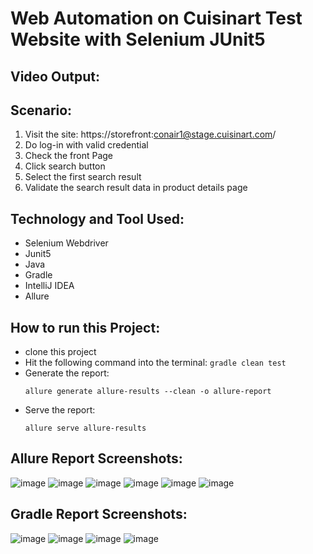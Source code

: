 # Web Automation on Cuisinart Test Website with Selenium JUnit5

## Video Output:



## Scenario:
1. Visit the site: https://storefront:conair1@stage.cuisinart.com/
2.  Do log-in with valid credential
4. Check the front Page
5. Click search button
6. Select the first search result
7. Validate the search result data in product details page

## Technology and Tool Used:
- Selenium Webdriver
- Junit5
- Java
- Gradle
- IntelliJ IDEA 
- Allure

## How to run this Project:
- clone this project
- Hit the following command into the terminal:
  ```gradle clean test```
- Generate the report:
  ```
  allure generate allure-results --clean -o allure-report
  ```
- Serve the report:
  ```
  allure serve allure-results
  ```     

## Allure Report Screenshots:
![image](https://github.com/user-attachments/assets/61dcfe5a-0ab2-4c8d-b62b-89c9b1c1f995)
![image](https://github.com/user-attachments/assets/27498beb-8fbe-4d62-8a37-fbd2597eacfb)
![image](https://github.com/user-attachments/assets/8c723f0f-83ca-48b8-b96e-8c764fcad776)
![image](https://github.com/user-attachments/assets/26cc978b-4cac-4edf-9234-a4ace0e0cb5d)
![image](https://github.com/user-attachments/assets/2633f500-79b0-4fb1-ab9f-43bb46ea6199)
![image](https://github.com/user-attachments/assets/e3813787-c9b5-40d0-a09d-b992b6d17753)








## Gradle Report Screenshots:

![image](https://github.com/user-attachments/assets/f9db7513-9f55-4d0e-b114-d6745ef9f1ab)
![image](https://github.com/user-attachments/assets/4198fe63-ee6e-4085-b298-d34caa8159d5)
![image](https://github.com/user-attachments/assets/a88db5b3-af18-45c8-90ee-111298f82d9d)
![image](https://github.com/user-attachments/assets/1cc5bf7f-2f4e-415b-9bac-92e9ce483d71)









